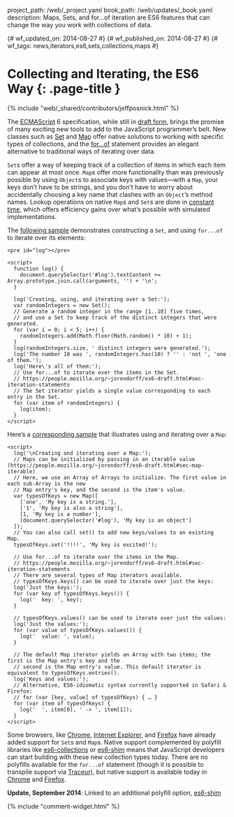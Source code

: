 project_path: /web/_project.yaml
book_path: /web/updates/_book.yaml
description: Maps, Sets, and for...of iteration are ES6 features that can change the way you work with collections of data.

{# wf_updated_on: 2014-08-27 #}
{# wf_published_on: 2014-08-27 #}
{# wf_tags: news,iterators,es6,sets,collections,maps #}

# Collecting and Iterating, the ES6 Way {: .page-title }

{% include "web/_shared/contributors/jeffposnick.html" %}


The [ECMAScript](http://en.wikipedia.org/wiki/ECMAScript) 6 specification, while still in [draft form](http://people.mozilla.org/~jorendorff/es6-draft.html), brings the promise of many exciting new tools to add to the JavaScript programmer’s belt. New classes such as [Set](https://people.mozilla.org/~jorendorff/es6-draft.html#sec-set-objects) and [Map](https://people.mozilla.org/~jorendorff/es6-draft.html#sec-map-objects) offer native solutions to working with specific types of collections, and the [for...of](https://people.mozilla.org/~jorendorff/es6-draft.html#sec-iteration-statements) statement provides an elegant alternative to traditional ways of iterating over data.

`Set`s offer a way of keeping track of a collection of items in which each item can appear at most once. `Map`s offer more functionality than was previously possible by using `Object`s to associate keys with values—with a `Map`, your keys don’t have to be strings, and you don’t have to worry about accidentally choosing a key name that clashes with an `Object`’s method names. Lookup operations on native `Map`s and `Set`s are done in [constant time](http://en.wikipedia.org/wiki/Time_complexity#Constant_time), which offers efficiency gains over what’s possible with simulated implementations.

The [following sample](https://googlechrome.github.io/samples/collections-iterators-es6/index.html) demonstrates constructing a `Set`, and using `for...of` to iterate over its elements:


    <pre id="log"></pre>
    
    <script>
      function log() {
        document.querySelector('#log').textContent += Array.prototype.join.call(arguments, '') + '\n';
      }
    
      log('Creating, using, and iterating over a Set:');
      var randomIntegers = new Set();
      // Generate a random integer in the range [1..10] five times,
      // and use a Set to keep track of the distinct integers that were generated.
      for (var i = 0; i < 5; i++) {
        randomIntegers.add(Math.floor(Math.random() * 10) + 1);
      }
      log(randomIntegers.size, ' distinct integers were generated.');
      log('The number 10 was ', randomIntegers.has(10) ? '' : 'not ', 'one of them.');
      log('Here\'s all of them:');
      // Use for...of to iterate over the items in the Set.
      // https://people.mozilla.org/~jorendorff/es6-draft.html#sec-iteration-statements
      // The Set iterator yields a single value corresponding to each entry in the Set.
      for (var item of randomIntegers) {
        log(item);
      }
    </script>
    

Here’s a [corresponding sample](https://googlechrome.github.io/samples/collections-iterators-es6/index.html) that illustrates using and iterating over a `Map`:


    <script>
      log('\nCreating and iterating over a Map:');
      // Maps can be initialized by passing in an iterable value (https://people.mozilla.org/~jorendorff/es6-draft.html#sec-map-iterable)
      // Here, we use an Array of Arrays to initialize. The first value in each sub-Array is the new
      // Map entry's key, and the second is the item's value.
      var typesOfKeys = new Map([
        ['one', 'My key is a string.'],
        ['1', 'My key is also a string'],
        [1, 'My key is a number'],
        [document.querySelector('#log'), 'My key is an object']
      ]);
      // You can also call set() to add new keys/values to an existing Map.
      typesOfKeys.set('!!!!', 'My key is excited!');
    
      // Use for...of to iterate over the items in the Map.
      // https://people.mozilla.org/~jorendorff/es6-draft.html#sec-iteration-statements
      // There are several types of Map iterators available.
      // typesOfKeys.keys() can be used to iterate over just the keys:
      log('Just the keys:');
      for (var key of typesOfKeys.keys()) {
        log('  key: ', key);
      }
    
      // typesOfKeys.values() can be used to iterate over just the values:
      log('Just the values:');
      for (var value of typesOfKeys.values()) {
        log('  value: ', value);
      }
    
      // The default Map iterator yields an Array with two items; the first is the Map entry's key and the
      // second is the Map entry's value. This default iterator is equivalent to typesOfKeys.entries().
      log('Keys and values:');
      // Alternative, ES6-idiomatic syntax currently supported in Safari & Firefox:
      // for (var [key, value] of typesOfKeys) { … }
      for (var item of typesOfKeys) {
        log('  ', item[0], ' -> ', item[1]);
      }
    </script>
    

Some browsers, like [Chrome](http://www.chromestatus.com/feature/4818609708728320), [Internet Explorer](http://msdn.microsoft.com/en-us/library/ie/dn263029), and [Firefox](https://developer.mozilla.org/en-US/docs/Web/JavaScript/Reference/Global_Objects/Map) have already added support for `Set`s and `Map`s. Native support complemented by polyfill libraries like [es6-collections](https://github.com/WebReflection/es6-collections) or [es6-shim](https://github.com/paulmillr/es6-shim/) means that JavaScript developers can start building with these new collection types today. There are no polyfills available for the `for...of` statement (though it is possible to transpile support via [Traceur](https://github.com/google/traceur-compiler)), but native support is available today in [Chrome](http://www.chromestatus.com/feature/4696563918045184) and [Firefox](https://developer.mozilla.org/en-US/docs/Web/JavaScript/Reference/Statements/for...of).

**Update, September 2014**: Linked to an additional polyfill option, [es6-shim](https://github.com/paulmillr/es6-shim/)


{% include "comment-widget.html" %}
